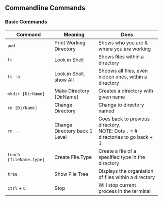 ## Commandline Commands

### Basic Commands

| **Command** | **Meaning** | **Does** |
| --- | --- | --- |
| `pwd` | Print Working Directory | Shows who you are & where you are working |
| `ls` | Look in Shell | Shows files within a directory |
| `ls -a` | Look in Shell, show All | Shoows all files, even hidden ones, within a directory |
| `mkdir [DirName]` | Make Directory [DirName] | Creates a directory with given name |
| `cd [DirName]` | Change Directory | Change to directory named |
| `cd ..` | Change Directory back 1 Level | Goes back to previous directory. <br> NOTE: Dots `.` = # directories to go back + 1|
| `touch [fileName.type]` | Create File.Type | Create a file of a specified type in the directory |
| `tree` | Show File Tree | Displays the organiation of files within a directory |
| `Ctrl` + `C` | Stop | Will stop current process in the terminal |
